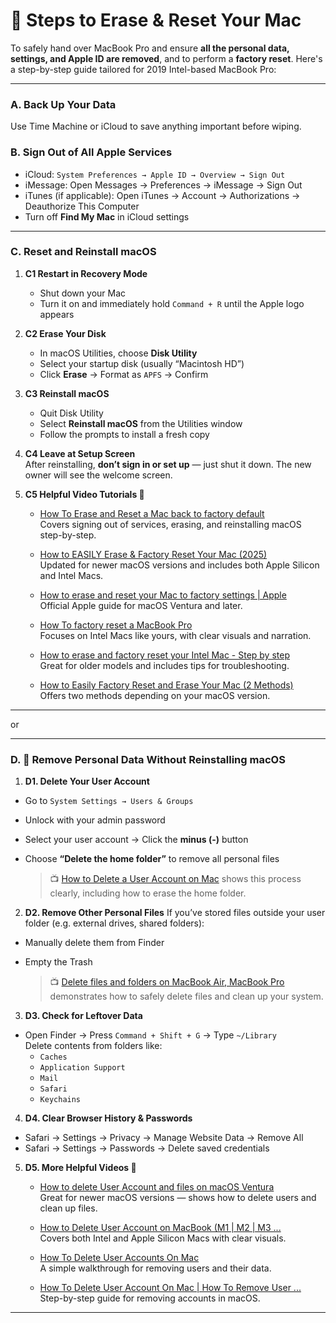 # 🧼 Steps to Erase & Reset Your Mac
To safely hand over MacBook Pro and ensure **all the personal data, settings, and Apple ID are removed**, and to perform a **factory reset**. Here's a step-by-step guide tailored for 2019 Intel-based MacBook Pro:

---

### A. **Back Up Your Data**  
   Use Time Machine or iCloud to save anything important before wiping.

### B. **Sign Out of All Apple Services**  
   - iCloud: `System Preferences → Apple ID → Overview → Sign Out`  
   - iMessage: Open Messages → Preferences → iMessage → Sign Out  
   - iTunes (if applicable): Open iTunes → Account → Authorizations → Deauthorize This Computer  
   - Turn off **Find My Mac** in iCloud settings

---

### C. **Reset and Reinstall macOS**
1. **C1 Restart in Recovery Mode**  
   - Shut down your Mac  
   - Turn it on and immediately hold `Command + R` until the Apple logo appears

2. **C2 Erase Your Disk**  
   - In macOS Utilities, choose **Disk Utility**  
   - Select your startup disk (usually “Macintosh HD”)  
   - Click **Erase** → Format as `APFS` → Confirm

3. **C3 Reinstall macOS**  
   - Quit Disk Utility  
   - Select **Reinstall macOS** from the Utilities window  
   - Follow the prompts to install a fresh copy

4. **C4 Leave at Setup Screen**  
   After reinstalling, **don’t sign in or set up** — just shut it down. The new owner will see the welcome screen.

5. **C5 Helpful Video Tutorials 🎥**
    - [How To Erase and Reset a Mac back to factory default](https://www.youtube.com/watch?v=RxhQtos5ruc&pp=0gcJCfwAo7VqN5tD)  
   Covers signing out of services, erasing, and reinstalling macOS step-by-step.

    - [How to EASILY Erase & Factory Reset Your Mac (2025)](https://www.youtube.com/watch?v=NatbaqKBJTg)  
   Updated for newer macOS versions and includes both Apple Silicon and Intel Macs.

    - [How to erase and reset your Mac to factory settings | Apple](https://www.youtube.com/watch?v=5ZK3KD3hmiI)  
   Official Apple guide for macOS Ventura and later.

    - [How To factory reset a MacBook Pro](https://www.youtube.com/watch?v=yC6phgnIwZg&pp=0gcJCfwAo7VqN5tD)  
   Focuses on Intel Macs like yours, with clear visuals and narration.

    - [How to erase and factory reset your Intel Mac - Step by step](https://www.youtube.com/watch?v=Mu6K3iITr5U)  
   Great for older models and includes tips for troubleshooting.

    - [How to Easily Factory Reset and Erase Your Mac (2 Methods)](https://www.youtube.com/watch?v=jdID0QOQDiU&pp=0gcJCfwAo7VqN5tD)  
   Offers two methods depending on your macOS version.

---

or

---
### D. 🧹 Remove Personal Data Without Reinstalling macOS

1. **D1. Delete Your User Account**
- Go to `System Settings → Users & Groups`
- Unlock with your admin password
- Select your user account → Click the **minus (-)** button
- Choose **“Delete the home folder”** to remove all personal files

    > 📺 [How to Delete a User Account on Mac](https://www.youtube.com/watch?v=DjZV4Z0mdSk&pp=0gcJCfwAo7VqN5tD) shows this process clearly, including how to erase the home folder.

2. **D2. Remove Other Personal Files**
If you’ve stored files outside your user folder (e.g. external drives, shared folders):
- Manually delete them from Finder
- Empty the Trash

    > 📺 [Delete files and folders on MacBook Air, MacBook Pro](https://www.youtube.com/watch?v=HSE0VyXJEhU) demonstrates how to safely delete files and clean up your system.

3. **D3. Check for Leftover Data**
- Open Finder → Press `Command + Shift + G` → Type `~/Library`  
  Delete contents from folders like:
  - `Caches`
  - `Application Support`
  - `Mail`
  - `Safari`
  - `Keychains`

4. **D4. Clear Browser History & Passwords**
- Safari → Settings → Privacy → Manage Website Data → Remove All
- Safari → Settings → Passwords → Delete saved credentials

5. **D5. More Helpful Videos 🎥**

    - [How to delete User Account and files on macOS Ventura](https://www.youtube.com/watch?v=EIrs8UQgYjk&pp=0gcJCfwAo7VqN5tD)  
  Great for newer macOS versions — shows how to delete users and clean up files.

    - [How to Delete User Account on MacBook (M1 | M2 | M3 ...](https://www.youtube.com/watch?v=6KpmQMLlIRg&pp=0gcJCfwAo7VqN5tD)  
  Covers both Intel and Apple Silicon Macs with clear visuals.

    - [How To Delete User Accounts On Mac](https://www.youtube.com/watch?v=_EoggysbCFg)  
  A simple walkthrough for removing users and their data.

    - [How To Delete User Account On Mac | How To Remove User ...](https://www.youtube.com/watch?v=4rkQlue64qE)  
  Step-by-step guide for removing accounts in macOS.

---
